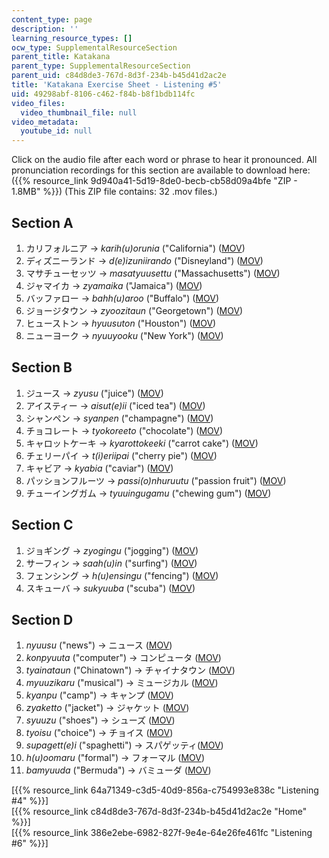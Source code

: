 ```yaml
---
content_type: page
description: ''
learning_resource_types: []
ocw_type: SupplementalResourceSection
parent_title: Katakana
parent_type: SupplementalResourceSection
parent_uid: c84d8de3-767d-8d3f-234b-b45d41d2ac2e
title: 'Katakana Exercise Sheet - Listening #5'
uid: 49298abf-8106-c462-f84b-b8f1bdb114fc
video_files:
  video_thumbnail_file: null
video_metadata:
  youtube_id: null
---
```


Click on the audio file after each word or phrase to hear it pronounced. All pronunciation recordings for this section are available to download here: ({{% resource_link 9d940a41-5d19-8de0-becb-cb58d09a4bfe "ZIP - 1.8MB" %}}) (This ZIP file contains: 32 .mov files.)

Section A
---------

1.  カリフォルニア → _karih(u)orunia_ ("California") ([MOV](http://www.archive.org/download/MITRES21F.01S10_KATAKANA_EXERCISES/5a1.mov))
2.  ディズニーランド → _d(e)izuniirando_ ("Disneyland") ([MOV](http://www.archive.org/download/MITRES21F.01S10_KATAKANA_EXERCISES/5a2.mov))
3.  マサチューセッツ → _masatyuusettu_ ("Massachusetts") ([MOV](http://www.archive.org/download/MITRES21F.01S10_KATAKANA_EXERCISES/5a3.mov))
4.  ジャマイカ → _zyamaika_ ("Jamaica") ([MOV](http://www.archive.org/download/MITRES21F.01S10_KATAKANA_EXERCISES/5a4.mov))
5.  バッファロー → _bahh(u)aroo_ ("Buffalo") ([MOV](http://www.archive.org/download/MITRES21F.01S10_KATAKANA_EXERCISES/5a5.mov))
6.  ジョージタウン → _zyoozitaun_ ("Georgetown") ([MOV](http://www.archive.org/download/MITRES21F.01S10_KATAKANA_EXERCISES/5a6.mov))
7.  ヒューストン → _hyuusuton_ ("Houston") ([MOV](http://www.archive.org/download/MITRES21F.01S10_KATAKANA_EXERCISES/5a7.mov))
8.  ニューヨーク → _nyuuyooku_ ("New York") ([MOV](http://www.archive.org/download/MITRES21F.01S10_KATAKANA_EXERCISES/5a8.mov))

Section B
---------

1.  ジュース → _zyusu_ ("juice") ([MOV](http://www.archive.org/download/MITRES21F.01S10_KATAKANA_EXERCISES/5b1.mov))
2.  アイスティー → _aisut(e)ii_ ("iced tea") ([MOV](http://www.archive.org/download/MITRES21F.01S10_KATAKANA_EXERCISES/5b2.mov))
3.  シャンペン → _syanpen_ ("champagne") ([MOV](http://www.archive.org/download/MITRES21F.01S10_KATAKANA_EXERCISES/5b3.mov))
4.  チョコレート → _tyokoreeto_ ("chocolate") ([MOV](http://www.archive.org/download/MITRES21F.01S10_KATAKANA_EXERCISES/5b4.mov))
5.  キャロットケーキ → _kyarottokeeki_ ("carrot cake") ([MOV](http://www.archive.org/download/MITRES21F.01S10_KATAKANA_EXERCISES/5b5.mov))
6.  チェリーパイ → _t(i)eriipai_ ("cherry pie") ([MOV](http://www.archive.org/download/MITRES21F.01S10_KATAKANA_EXERCISES/5b6.mov))
7.  キャビア → _kyabia_ ("caviar") ([MOV](http://www.archive.org/download/MITRES21F.01S10_KATAKANA_EXERCISES/5b7.mov))
8.  パッションフルーツ → _passi(o)nhuruutu_ ("passion fruit") ([MOV](http://www.archive.org/download/MITRES21F.01S10_KATAKANA_EXERCISES/5b8.mov))
9.  チューイングガム → _tyuuingugamu_ ("chewing gum") ([MOV](http://www.archive.org/download/MITRES21F.01S10_KATAKANA_EXERCISES/5b9.mov))

Section C
---------

1.  ジョギング → _zyogingu_ ("jogging") ([MOV](http://www.archive.org/download/MITRES21F.01S10_KATAKANA_EXERCISES/5c1.mov))
2.  サーフィン → _saah(u)in_ ("surfing") ([MOV](http://www.archive.org/download/MITRES21F.01S10_KATAKANA_EXERCISES/5c2.mov))
3.  フェンシング → _h(u)ensingu_ ("fencing") ([MOV](http://www.archive.org/download/MITRES21F.01S10_KATAKANA_EXERCISES/5c3.mov))
4.  スキューバ → _sukyuuba_ ("scuba") ([MOV](http://www.archive.org/download/MITRES21F.01S10_KATAKANA_EXERCISES/5c4.mov))

Section D
---------

1.  _nyuusu_ ("news") → ニュース ([MOV](http://www.archive.org/download/MITRES21F.01S10_KATAKANA_EXERCISES/5d1.mov))
2.  _konpyuuta_ ("computer") → コンピュータ ([MOV](http://www.archive.org/download/MITRES21F.01S10_KATAKANA_EXERCISES/5d2.mov))
3.  _tyainataun_ ("Chinatown") → チャイナタウン ([MOV](http://www.archive.org/download/MITRES21F.01S10_KATAKANA_EXERCISES/5d3.mov))
4.  _myuuzikaru_ ("musical") → ミュージカル ([MOV](http://www.archive.org/download/MITRES21F.01S10_KATAKANA_EXERCISES/5d4.mov))
5.  _kyanpu_ ("camp") → キャンプ ([MOV](http://www.archive.org/download/MITRES21F.01S10_KATAKANA_EXERCISES/5d5.mov))
6.  _zyaketto_ ("jacket") → ジャケット ([MOV](http://www.archive.org/download/MITRES21F.01S10_KATAKANA_EXERCISES/5d6.mov))
7.  _syuuzu_ ("shoes") → シューズ ([MOV](http://www.archive.org/download/MITRES21F.01S10_KATAKANA_EXERCISES/5d7.mov))
8.  _tyoisu_ ("choice") → チョイス ([MOV](http://www.archive.org/download/MITRES21F.01S10_KATAKANA_EXERCISES/5d8.mov))
9.  _supagett(e)i_ ("spaghetti") → スパゲッティ([MOV](http://www.archive.org/download/MITRES21F.01S10_KATAKANA_EXERCISES/5d9.mov))
10.  _h(u)oomaru_ ("formal") → フォーマル ([MOV](http://www.archive.org/download/MITRES21F.01S10_KATAKANA_EXERCISES/5d10.mov))
11.  _bamyuuda_ ("Bermuda") → バミューダ ([MOV](http://www.archive.org/download/MITRES21F.01S10_KATAKANA_EXERCISES/5d11.mov))

  
\[{{% resource_link 64a71349-c3d5-40d9-856a-c754993e838c "Listening #4" %}}\]  
\[{{% resource_link c84d8de3-767d-8d3f-234b-b45d41d2ac2e "Home" %}}\]  
\[{{% resource_link 386e2ebe-6982-827f-9e4e-64e26fe461fc "Listening #6" %}}\]